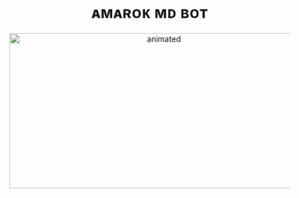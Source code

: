 <h1 align="center">ᴀᴍᴀʀᴏᴋ ᴍᴅ ʙᴏᴛ<br></h1>
<p align="center">
<img src= "https://i.ibb.co/C9cL291/c89f29bb3c92.jpg" alt="animated" width="540" height="280" />
</p>

